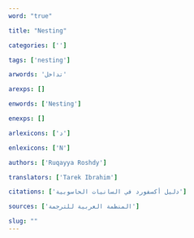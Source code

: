 ```yaml
---
word: "true"

title: "Nesting"

categories: ['']

tags: ['nesting']

arwords: 'تداخل'

arexps: []

enwords: ['Nesting']

enexps: []

arlexicons: ['د']

enlexicons: ['N']

authors: ['Ruqayya Roshdy']

translators: ['Tarek Ibrahim']

citations: ['دليل أكسفورد في السانيات الحاسوبية']

sources: ['المنظمة العربية للترجمة']

slug: ""
---
```

